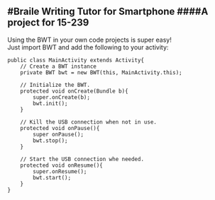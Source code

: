 #Braile Writing Tutor for Smartphone
####A project for 15-239
-----------------------------------

Using the BWT in your own code projects is super easy!  
Just import BWT and add the following to your activity:

    public class MainActivity extends Activity{
        // Create a BWT instance
        private BWT bwt = new BWT(this, MainActivity.this);
    
        // Initialize the BWT.
        protected void onCreate(Bundle b){
            super.onCreate(b);
            bwt.init();
        }
    
        // Kill the USB connection when not in use.
        protected void onPause(){
            super onPause();
            bwt.stop();
        }
    
        // Start the USB connection whe needed.
        protected void onResume(){
            super.onResume();
            bwt.start();
        }
    }
